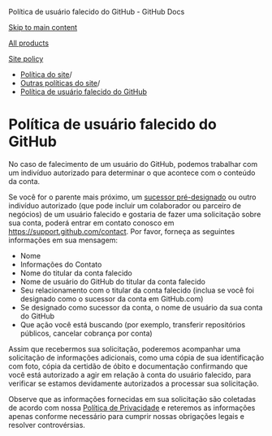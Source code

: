 Política de usuário falecido do GitHub - GitHub Docs

[Skip to main content](#main-content)

[All products](/pt)

[Site policy](/site-policy)

* [Política do site](/pt/site-policy)/
* [Outras políticas do site](/pt/site-policy/other-site-policies)/
* [Política de usuário falecido do GitHub](/pt/site-policy/other-site-policies/github-deceased-user-policy)

Política de usuário falecido do GitHub
==========

No caso de falecimento de um usuário do GitHub, podemos trabalhar com um indivíduo autorizado para determinar o que acontece com o conteúdo da conta.

Se você for o parente mais próximo, um [sucessor pré-designado](/pt/account-and-profile/setting-up-and-managing-your-personal-account-on-github/managing-access-to-your-personal-repositories/maintaining-ownership-continuity-of-your-personal-accounts-repositories) ou outro indivíduo autorizado (que pode incluir um colaborador ou parceiro de negócios) de um usuário falecido e gostaria de fazer uma solicitação sobre sua conta, poderá entrar em contato conosco em <https://support.github.com/contact>. Por favor, forneça as seguintes informações em sua mensagem:

* Nome
* Informações do Contato
* Nome do titular da conta falecido
* Nome de usuário do GitHub do titular da conta falecido
* Seu relacionamento com o titular da conta falecido (inclua se você foi designado como o sucessor da conta em GitHub.com)
* Se designado como sucessor da conta, o nome de usuário da sua conta do GitHub
* Que ação você está buscando (por exemplo, transferir repositórios públicos, cancelar cobrança por conta)

Assim que recebermos sua solicitação, poderemos acompanhar uma solicitação de informações adicionais, como uma cópia de sua identificação com foto, cópia da certidão de óbito e documentação confirmando que você está autorizado a agir em relação à conta do usuário falecido, para verificar se estamos devidamente autorizados a processar sua solicitação.

Observe que as informações fornecidas em sua solicitação são coletadas de acordo com nossa [Política de Privacidade](/pt/site-policy/privacy-policies/github-privacy-statement) e reteremos as informações apenas conforme necessário para cumprir nossas obrigações legais e resolver controvérsias.
